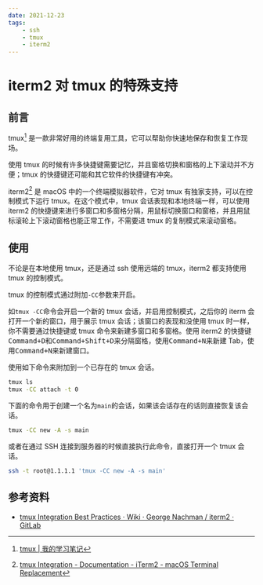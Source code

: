 ```yaml
---
date: 2021-12-23
tags:
    - ssh
    - tmux
    - iterm2
---
```

# iterm2 对 tmux 的特殊支持

## 前言

tmux[^1] 是一款非常好用的终端复用工具，它可以帮助你快速地保存和恢复工作现场。

使用 tmux 的时候有许多快捷键需要记忆，并且窗格切换和窗格的上下滚动并不方便；tmux 的快捷键还可能和其它软件的快捷键有冲突。

iterm2[^2] 是 macOS 中的一个终端模拟器软件，它对 tmux 有独家支持，可以在控制模式下运行 tmux。在这个模式中，tmux 会话表现和本地终端一样，可以使用 iterm2 的快捷键来进行多窗口和多窗格分隔，用鼠标切换窗口和窗格，并且用鼠标滚轮上下滚动窗格也能正常工作，不需要进 tmux 的复制模式来滚动窗格。

<!-- more -->

## 使用

不论是在本地使用 tmux，还是通过 ssh 使用远端的 tmux，iterm2 都支持使用 tmux 的控制模式。

tmux 的控制模式通过附加`-CC`参数来开启。

如`tmux -CC`命令会开启一个新的 tmux 会话，并启用控制模式，之后你的 iterm 会打开一个新的窗口，用于展示 tmux 会话；该窗口的表现和没使用 tmux 时一样，你不需要通过快捷键或 tmux 命令来新建多窗口和多窗格。使用 iterm2 的快捷键<kbd>Command+D</kbd>和<kbd>Command+Shift+D</kbd>来分隔窗格，使用<kbd>Command+N</kbd>来新建 Tab，使用<kbd>Command+N</kbd>来新建窗口。

使用如下命令来附加到一个已存在的 tmux 会话。

```bash
tmux ls
tmux -CC attach -t 0
```

下面的命令用于创建一个名为`main`的会话，如果该会话存在的话则直接恢复该会话。

```bash
tmux -CC new -A -s main
```

或者在通过 SSH 连接到服务器的时候直接执行此命令，直接打开一个 tmux 会话。

```bash
ssh -t root@1.1.1.1 'tmux -CC new -A -s main'
```

## 参考资料

- [tmux Integration Best Practices · Wiki · George Nachman / iterm2 · GitLab](https://gitlab.com/gnachman/iterm2/-/wikis/tmux-Integration-Best-Practices)

[^1]: [tmux | 我的学习笔记](../docs/notes/utilities/tmux)
[^2]: [tmux Integration - Documentation - iTerm2 - macOS Terminal Replacement](https://iterm2.com/documentation-tmux-integration.html)
